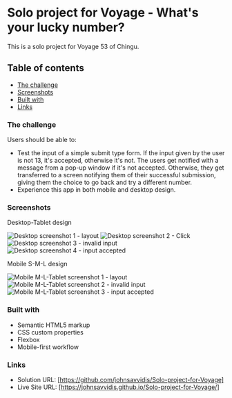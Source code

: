 # Solo project for Voyage - What's your lucky number?

This is a solo project for Voyage 53 of Chingu.

## Table of contents

- [The challenge](#the-challenge)
- [Screenshots](#screenshots)
- [Built with](#built-with)
- [Links](#links)

### The challenge

Users should be able to:

- Test the input of a simple submit type form. If the input given by the user is not 13, it's accepted, otherwise it's not. The users get notified with a message from a pop-up window if it's not accepted. Otherwise, they get transferred to a screen notifying them of their successful submission, giving them the choice to go back and try a different number. 
- Experience this app in both mobile and desktop design.

### Screenshots

Desktop-Tablet design

![Desktop screenshot 1 - layout](./screenshots/Desktop/screenshot-1.png)
![Desktop screenshot 2 - Click](./screenshots/Desktop/screenshot-2.png)
![Desktop screenshot 3 - invalid input](./screenshots/Desktop/screenshot-3.png)
![Desktop screenshot 4 - input accepted](./screenshots/Desktop/screenshot-4.png)

Mobile S-M-L design

![Mobile M-L-Tablet screenshot 1 - layout](/screenshots/Mobile/screenshot-1.png)
![Mobile M-L-Tablet screenshot 2 - invalid input](./screenshots/Mobile/screenshot-2.png)
![Mobile M-L-Tablet screenshot 3 - input accepted](./screenshots/Mobile/screenshot-3.png)

### Built with

- Semantic HTML5 markup
- CSS custom properties
- Flexbox
- Mobile-first workflow

### Links

- Solution URL: [https://github.com/johnsavvidis/Solo-project-for-Voyage]
- Live Site URL: [https://johnsavvidis.github.io/Solo-project-for-Voyage/]